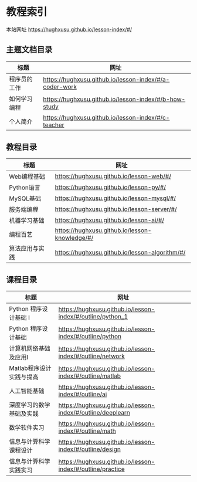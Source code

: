 # 教程索引

本站网址 https://hughxusu.github.io/lesson-index/#/

## 主题文档目录

| 标题         | 网址                                                   |
| ------------ | ------------------------------------------------------ |
| 程序员的工作 | https://hughxusu.github.io/lesson-index/#/a-coder-work |
| 如何学习编程 | https://hughxusu.github.io/lesson-index/#/b-how-study  |
| 个人简介     | https://hughxusu.github.io/lesson-index/#/c-teacher    |

## 教程目录

| 标题           | 网址                                           |
| -------------- | ---------------------------------------------- |
| Web编程基础    | https://hughxusu.github.io/lesson-web/#/       |
| Python语言     | https://hughxusu.github.io/lesson-py/#/        |
| MySQL基础      | https://hughxusu.github.io/lesson-mysql/#/     |
| 服务端编程     | https://hughxusu.github.io/lesson-server/#/    |
| 机器学习基础   | https://hughxusu.github.io/lesson-ai/#/        |
| 编程百艺       | https://hughxusu.github.io/lesson-knowledge/#/ |
| 算法应用与实践 | https://hughxusu.github.io/lesson-algorithm/#/ |

## 课程目录

| 标题                     | 网址                                                        |
| ------------------------ | ----------------------------------------------------------- |
| Python 程序设计基础 I    | https://hughxusu.github.io/lesson-index/#/outline/python_1  |
| Python 程序设计基础      | https://hughxusu.github.io/lesson-index/#/outline/python    |
| 计算机网络基础及应用Ⅰ    | https://hughxusu.github.io/lesson-index/#/outline/network   |
| Matlab程序设计实践与提高 | https://hughxusu.github.io/lesson-index/#/outline/matlab    |
| 人工智能基础             | https://hughxusu.github.io/lesson-index/#/outline/ai        |
| 深度学习的数学基础及实践 | https://hughxusu.github.io/lesson-index/#/outline/deeplearn |
| 数学软件实习             | https://hughxusu.github.io/lesson-index/#/outline/math      |
| 信息与计算科学课程设计   | https://hughxusu.github.io/lesson-index/#/outline/design    |
| 信息与计算科学实践实习   | https://hughxusu.github.io/lesson-index/#/outline/practice  |
